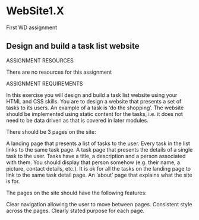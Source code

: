 # WebSite1.X
First WD assignment

## Design and build a task list website

ASSIGNMENT RESOURCES

There are no resources for this assignment


ASSIGNMENT REQUIREMENTS

In this exercise you will design and build a task list website using your HTML and CSS skills. You are to design a website that presents a set of tasks to its users. An example of a task is ‘do the shopping’. The website should be implemented using static content for the tasks, i.e. it does not need to be data driven as that is covered in later modules.


There should be 3 pages on the site:

A landing page that presents a list of tasks to the user. Every task in the list links to the same task page.
A task page that presents the details of a single task to the user. Tasks have a title, a description and a person associated with them. You should display that person somehow (e.g. their name, a picture, contact details, etc.). It is ok for all the tasks on the landing page to link to the same task detail page.
An ‘about’ page that explains what the site is for.

The pages on the site should have the following features:

Clear navigation allowing the user to move between pages.
Consistent style across the pages.
Clearly stated purpose for each page.
